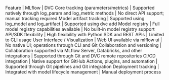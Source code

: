 Feature | MLflow | DVC
Core tracking (parameters/metrics) | Supported natively through log_param and log_metric methods | No direct API support; manual tracking required
Model artifact tracking | Supported using log_model and log_artifact | Supported using dvc add
Model registry | Full model registry capabilities available | No built-in model registry support
API/SDK flexibility | High flexibility with Python SDK and REST APIs | Limited to CLI usage
User Interface / Visualization | Web UI available via mlflow ui | No native UI; operations through CLI and Git
Collaboration and versioning | Collaboration supported via MLflow Server, Databricks, and other integrations | Supported through Git and DVC remote repositories
CI/CD integration | Native support for GitHub Actions, plugins, and automation | Supported through Git pipelines and Git integration
Deployment tracking | Integrated with model lifecycle management | Manual deployment process